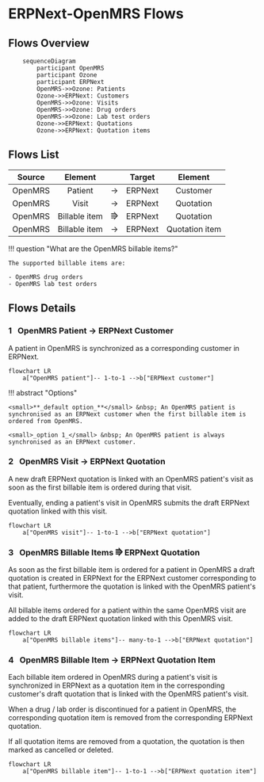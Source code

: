 # ERPNext-OpenMRS Flows

## Flows Overview

``` mermaid
    sequenceDiagram
        participant OpenMRS
        participant Ozone
        participant ERPNext
        OpenMRS->>Ozone: Patients
        Ozone->>ERPNext: Customers
        OpenMRS->>Ozone: Visits
        OpenMRS->>Ozone: Drug orders
        OpenMRS->>Ozone: Lab test orders
        Ozone->>ERPNext: Quotations
        Ozone->>ERPNext: Quotation items
```

## Flows List

|Source|Element| |Target|Element|
|:---:|:---:|:---:|:---:|:---:|
|OpenMRS|Patient|→|ERPNext|Customer|
|OpenMRS|Visit|→|ERPNext|Quotation|
|OpenMRS|Billable item|⭆|ERPNext|Quotation|
|OpenMRS|Billable item|→|ERPNext|Quotation item|


!!! question "What are the OpenMRS billable items?"

    The supported billable items are:

    - OpenMRS drug orders
    - OpenMRS lab test orders

## Flows Details

### **1** &nbsp; OpenMRS Patient → ERPNext Customer

A patient in OpenMRS is synchronized as a corresponding customer in ERPNext.

``` mermaid
flowchart LR
    a["OpenMRS patient"]-- 1-to-1 -->b["ERPNext customer"]
```

!!! abstract "Options"

    <small>**_default option_**</small> &nbsp; An OpenMRS patient is synchronised as an ERPNext customer when the first billable item is ordered from OpenMRS.

    <small>_option 1_</small> &nbsp; An OpenMRS patient is always synchronised as an ERPNext customer.

### **2** &nbsp; OpenMRS Visit → ERPNext Quotation

A new draft ERPNext quotation is linked with an OpenMRS patient's visit as soon as the first billable item is ordered during that visit.

Eventually, ending a patient's visit in OpenMRS submits the draft ERPNext quotation linked with this visit.

``` mermaid
flowchart LR
    a["OpenMRS visit"]-- 1-to-1 -->b["ERPNext quotation"]
```

### **3** &nbsp; OpenMRS Billable Items ⭆ ERPNext Quotation

As soon as the first billable item is ordered for a patient in OpenMRS a draft quotation is created in ERPNext for the ERPNext customer corresponding to that patient, furthermore the quotation is linked with the OpenMRS patient's visit.

All billable items ordered for a patient within the same OpenMRS visit are added to the draft ERPNext quotation
linked with this OpenMRS visit.

``` mermaid
flowchart LR
    a["OpenMRS billable items"]-- many-to-1 -->b["ERPNext quotation"]
```

### **4** &nbsp; OpenMRS Billable Item → ERPNext Quotation Item

Each billable item ordered in OpenMRS during a patient's visit is synchronized in ERPNext as a quotation item in the corresponding customer's draft quotation that is linked with the OpenMRS patient's visit.

When a drug / lab order is discontinued for a patient in OpenMRS, the corresponding quotation item is removed from the corresponding ERPNext quotation.

If all quotation items are removed from a quotation, the quotation is then marked as cancelled or deleted.

``` mermaid
flowchart LR
    a["OpenMRS billable item"]-- 1-to-1 -->b["ERPNext quotation item"]
```